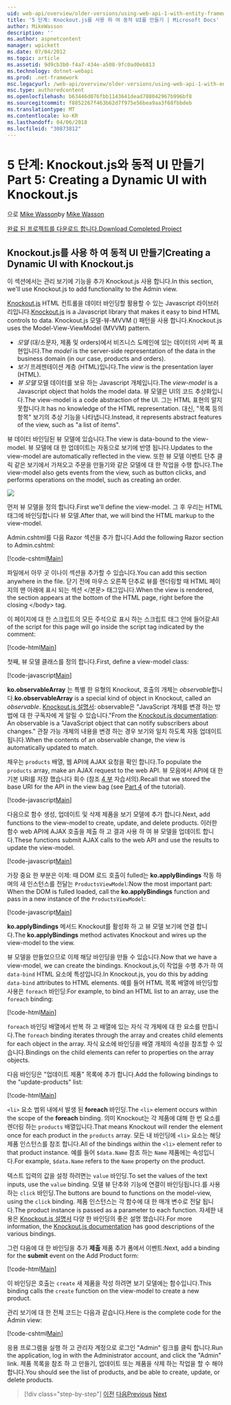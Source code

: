 ```yaml
---
uid: web-api/overview/older-versions/using-web-api-1-with-entity-framework-5/using-web-api-with-entity-framework-part-5
title: '5 단계: Knockout.js를 사용 하 여 동적 UI를 만들기 | Microsoft Docs'
author: MikeWasson
description: ''
ms.author: aspnetcontent
manager: wpickett
ms.date: 07/04/2012
ms.topic: article
ms.assetid: 9d9cb3b0-f4a7-434e-a508-9fc0ad0eb813
ms.technology: dotnet-webapi
ms.prod: .net-framework
msc.legacyurl: /web-api/overview/older-versions/using-web-api-1-with-entity-framework-5/using-web-api-with-entity-framework-part-5
msc.type: authoredcontent
ms.openlocfilehash: b63446d076fbb1143641dead788042967b996bf8
ms.sourcegitcommit: f8852267f463b62d7f975e56bea9aa3f68fbbdeb
ms.translationtype: MT
ms.contentlocale: ko-KR
ms.lasthandoff: 04/06/2018
ms.locfileid: "30873812"
---
```

<a name="part-5-creating-a-dynamic-ui-with-knockoutjs"></a><span data-ttu-id="aa475-102">5 단계: Knockout.js와 동적 UI 만들기</span><span class="sxs-lookup"><span data-stu-id="aa475-102">Part 5: Creating a Dynamic UI with Knockout.js</span></span>
====================
<span data-ttu-id="aa475-103">으로 [Mike Wasson](https://github.com/MikeWasson)</span><span class="sxs-lookup"><span data-stu-id="aa475-103">by [Mike Wasson](https://github.com/MikeWasson)</span></span>

[<span data-ttu-id="aa475-104">완료 된 프로젝트를 다운로드 합니다.</span><span class="sxs-lookup"><span data-stu-id="aa475-104">Download Completed Project</span></span>](http://code.msdn.microsoft.com/ASP-NET-Web-API-with-afa30545)

## <a name="creating-a-dynamic-ui-with-knockoutjs"></a><span data-ttu-id="aa475-105">Knockout.js를 사용 하 여 동적 UI 만들기</span><span class="sxs-lookup"><span data-stu-id="aa475-105">Creating a Dynamic UI with Knockout.js</span></span>

<span data-ttu-id="aa475-106">이 섹션에서는 관리 보기에 기능을 추가 Knockout.js 사용 합니다.</span><span class="sxs-lookup"><span data-stu-id="aa475-106">In this section, we'll use Knockout.js to add functionality to the Admin view.</span></span>

<span data-ttu-id="aa475-107">[Knockout.js](http://knockoutjs.com/) HTML 컨트롤을 데이터 바인딩할 활용할 수 있는 Javascript 라이브러리입니다.</span><span class="sxs-lookup"><span data-stu-id="aa475-107">[Knockout.js](http://knockoutjs.com/) is a Javascript library that makes it easy to bind HTML controls to data.</span></span> <span data-ttu-id="aa475-108">Knockout.js 모델-뷰-MVVM () 패턴을 사용 합니다.</span><span class="sxs-lookup"><span data-stu-id="aa475-108">Knockout.js uses the Model-View-ViewModel (MVVM) pattern.</span></span>

- <span data-ttu-id="aa475-109">*모델* (대/소문자, 제품 및 orders)에서 비즈니스 도메인에 있는 데이터의 서버 쪽 표현입니다.</span><span class="sxs-lookup"><span data-stu-id="aa475-109">The *model* is the server-side representation of the data in the business domain (in our case, products and orders).</span></span>
- <span data-ttu-id="aa475-110">*보기* 프레젠테이션 계층 (HTML)입니다.</span><span class="sxs-lookup"><span data-stu-id="aa475-110">The *view* is the presentation layer (HTML).</span></span>
- <span data-ttu-id="aa475-111">*뷰 모델* 모델 데이터를 보유 하는 Javascript 개체입니다.</span><span class="sxs-lookup"><span data-stu-id="aa475-111">The *view-model* is a Javascript object that holds the model data.</span></span> <span data-ttu-id="aa475-112">뷰 모델은 UI의 코드 추상화입니다.</span><span class="sxs-lookup"><span data-stu-id="aa475-112">The view-model is a code abstraction of the UI.</span></span> <span data-ttu-id="aa475-113">그는 HTML 표현의 알지 못합니다.</span><span class="sxs-lookup"><span data-stu-id="aa475-113">It has no knowledge of the HTML representation.</span></span> <span data-ttu-id="aa475-114">대신, "목록 등의 항목" 보기의 추상 기능을 나타냅니다.</span><span class="sxs-lookup"><span data-stu-id="aa475-114">Instead, it represents abstract features of the view, such as "a list of items".</span></span>

<span data-ttu-id="aa475-115">뷰 데이터 바인딩된 뷰 모델에 있습니다.</span><span class="sxs-lookup"><span data-stu-id="aa475-115">The view is data-bound to the view-model.</span></span> <span data-ttu-id="aa475-116">뷰 모델에 대 한 업데이트는 자동으로 보기에 반영 됩니다.</span><span class="sxs-lookup"><span data-stu-id="aa475-116">Updates to the view-model are automatically reflected in the view.</span></span> <span data-ttu-id="aa475-117">또한 뷰 모델 이벤트 단추 클릭 같은 보기에서 가져오고 주문을 만들기와 같은 모델에 대 한 작업을 수행 합니다.</span><span class="sxs-lookup"><span data-stu-id="aa475-117">The view-model also gets events from the view, such as button clicks, and performs operations on the model, such as creating an order.</span></span>

![](using-web-api-with-entity-framework-part-5/_static/image1.png)

<span data-ttu-id="aa475-118">먼저 뷰 모델을 정의 합니다.</span><span class="sxs-lookup"><span data-stu-id="aa475-118">First we'll define the view-model.</span></span> <span data-ttu-id="aa475-119">그 후 우리는 HTML 태그에 바인딩합니다 뷰 모델.</span><span class="sxs-lookup"><span data-stu-id="aa475-119">After that, we will bind the HTML markup to the view-model.</span></span>

<span data-ttu-id="aa475-120">Admin.cshtml를 다음 Razor 섹션을 추가 합니다.</span><span class="sxs-lookup"><span data-stu-id="aa475-120">Add the following Razor section to Admin.cshtml:</span></span>

[!code-cshtml[Main](using-web-api-with-entity-framework-part-5/samples/sample1.cshtml)]

<span data-ttu-id="aa475-121">파일에서 아무 곳 이나이 섹션을 추가할 수 있습니다.</span><span class="sxs-lookup"><span data-stu-id="aa475-121">You can add this section anywhere in the file.</span></span> <span data-ttu-id="aa475-122">닫기 전에 마우스 오른쪽 단추로 뷰를 렌더링할 때 HTML 페이지의 맨 아래에 표시 되는 섹션 &lt;/본문&gt; 태그입니다.</span><span class="sxs-lookup"><span data-stu-id="aa475-122">When the view is rendered, the section appears at the bottom of the HTML page, right before the closing &lt;/body&gt; tag.</span></span>

<span data-ttu-id="aa475-123">이 페이지에 대 한 스크립트의 모든 주석으로 표시 하는 스크립트 태그 안에 들어갈:</span><span class="sxs-lookup"><span data-stu-id="aa475-123">All of the script for this page will go inside the script tag indicated by the comment:</span></span>

[!code-html[Main](using-web-api-with-entity-framework-part-5/samples/sample2.html)]

<span data-ttu-id="aa475-124">첫째, 뷰 모델 클래스를 정의 합니다.</span><span class="sxs-lookup"><span data-stu-id="aa475-124">First, define a view-model class:</span></span>

[!code-javascript[Main](using-web-api-with-entity-framework-part-5/samples/sample3.js)]

<span data-ttu-id="aa475-125">**ko.observableArray** 는 특별 한 유형의 Knockout, 호출의 개체는 *observable*합니다.</span><span class="sxs-lookup"><span data-stu-id="aa475-125">**ko.observableArray** is a special kind of object in Knockout, called an *observable*.</span></span> <span data-ttu-id="aa475-126">[Knockout.js 설명서](http://knockoutjs.com/documentation/observables.html): observable은 "JavaScript 개체를 변경 하는 방법에 대 한 구독자에 게 알릴 수 있습니다."</span><span class="sxs-lookup"><span data-stu-id="aa475-126">From the [Knockout.js documentation](http://knockoutjs.com/documentation/observables.html): An observable is a "JavaScript object that can notify subscribers about changes."</span></span> <span data-ttu-id="aa475-127">관찰 가능 개체의 내용을 변경 하는 경우 보기와 일치 하도록 자동 업데이트 됩니다.</span><span class="sxs-lookup"><span data-stu-id="aa475-127">When the contents of an observable change, the view is automatically updated to match.</span></span>

<span data-ttu-id="aa475-128">채우는 `products` 배열, 웹 API에 AJAX 요청을 확인 합니다.</span><span class="sxs-lookup"><span data-stu-id="aa475-128">To populate the `products` array, make an AJAX request to the web API.</span></span> <span data-ttu-id="aa475-129">뷰 모음에서 API에 대 한 기본 URI를 저장 했습니다 회수 (참조 [4 부](using-web-api-with-entity-framework-part-4.md) 자습서의).</span><span class="sxs-lookup"><span data-stu-id="aa475-129">Recall that we stored the base URI for the API in the view bag (see [Part 4](using-web-api-with-entity-framework-part-4.md) of the tutorial).</span></span>

[!code-javascript[Main](using-web-api-with-entity-framework-part-5/samples/sample4.js?highlight=5)]

<span data-ttu-id="aa475-130">다음으로 함수 생성, 업데이트 및 삭제 제품을 보기 모델에 추가 합니다.</span><span class="sxs-lookup"><span data-stu-id="aa475-130">Next, add functions to the view-model to create, update, and delete products.</span></span> <span data-ttu-id="aa475-131">이러한 함수 web API에 AJAX 호출을 제출 하 고 결과 사용 하 여 뷰 모델을 업데이트 합니다.</span><span class="sxs-lookup"><span data-stu-id="aa475-131">These functions submit AJAX calls to the web API and use the results to update the view-model.</span></span>

[!code-javascript[Main](using-web-api-with-entity-framework-part-5/samples/sample5.js?highlight=7)]

<span data-ttu-id="aa475-132">가장 중요 한 부분은 이제: 때 DOM 로드 호출이 fulled는 **ko.applyBindings** 작동 하며의 새 인스턴스를 전달는 `ProductsViewModel`:</span><span class="sxs-lookup"><span data-stu-id="aa475-132">Now the most important part: When the DOM is fulled loaded, call the **ko.applyBindings** function and pass in a new instance of the `ProductsViewModel`:</span></span>

[!code-javascript[Main](using-web-api-with-entity-framework-part-5/samples/sample6.js)]

<span data-ttu-id="aa475-133">**ko.applyBindings** 메서드 Knockout를 활성화 하 고 뷰 모델 보기에 연결 합니다.</span><span class="sxs-lookup"><span data-stu-id="aa475-133">The **ko.applyBindings** method activates Knockout and wires up the view-model to the view.</span></span>

<span data-ttu-id="aa475-134">뷰 모델을 만들었으므로 이제 해당 바인딩을 만들 수 있습니다.</span><span class="sxs-lookup"><span data-stu-id="aa475-134">Now that we have a view-model, we can create the bindings.</span></span> <span data-ttu-id="aa475-135">Knockout.js,이 작업을 수행 추가 하 여 `data-bind` HTML 요소에 특성입니다.</span><span class="sxs-lookup"><span data-stu-id="aa475-135">In Knockout.js, you do this by adding `data-bind` attributes to HTML elements.</span></span> <span data-ttu-id="aa475-136">예를 들어 HTML 목록 배열에 바인딩할 사용은 `foreach` 바인딩:</span><span class="sxs-lookup"><span data-stu-id="aa475-136">For example, to bind an HTML list to an array, use the `foreach` binding:</span></span>

[!code-html[Main](using-web-api-with-entity-framework-part-5/samples/sample7.html?highlight=1)]

<span data-ttu-id="aa475-137">`foreach` 바인딩 배열에서 반복 하 고 배열에 있는 자식 각 개체에 대 한 요소를 만듭니다.</span><span class="sxs-lookup"><span data-stu-id="aa475-137">The `foreach` binding iterates through the array and creates child elements for each object in the array.</span></span> <span data-ttu-id="aa475-138">자식 요소에 바인딩을 배열 개체의 속성을 참조할 수 있습니다.</span><span class="sxs-lookup"><span data-stu-id="aa475-138">Bindings on the child elements can refer to properties on the array objects.</span></span>

<span data-ttu-id="aa475-139">다음 바인딩은 "업데이트 제품" 목록에 추가 합니다.</span><span class="sxs-lookup"><span data-stu-id="aa475-139">Add the following bindings to the "update-products" list:</span></span>

[!code-html[Main](using-web-api-with-entity-framework-part-5/samples/sample8.html)]

<span data-ttu-id="aa475-140">`<li>` 요소 범위 내에서 발생 된 **foreach** 바인딩.</span><span class="sxs-lookup"><span data-stu-id="aa475-140">The `<li>` element occurs within the scope of the **foreach** binding.</span></span> <span data-ttu-id="aa475-141">의미 Knockout는 각 제품에 대해 한 번 요소를 렌더링 하는 `products` 배열입니다.</span><span class="sxs-lookup"><span data-stu-id="aa475-141">That means Knockout will render the element once for each product in the `products` array.</span></span> <span data-ttu-id="aa475-142">모든 내 바인딩에 `<li>` 요소는 해당 제품 인스턴스를 참조 합니다.</span><span class="sxs-lookup"><span data-stu-id="aa475-142">All of the bindings within the `<li>` element refer to that product instance.</span></span> <span data-ttu-id="aa475-143">예를 들어 `$data.Name` 참조 하는 `Name` 제품에는 속성입니다.</span><span class="sxs-lookup"><span data-stu-id="aa475-143">For example, `$data.Name` refers to the `Name` property on the product.</span></span>

<span data-ttu-id="aa475-144">텍스트 입력의 값을 설정 하려면는 `value` 바인딩.</span><span class="sxs-lookup"><span data-stu-id="aa475-144">To set the values of the text inputs, use the `value` binding.</span></span> <span data-ttu-id="aa475-145">모델 뷰 단추와 기능에 연결이 바인딩됩니다.를 사용 하는 `click` 바인딩.</span><span class="sxs-lookup"><span data-stu-id="aa475-145">The buttons are bound to functions on the model-view, using the `click` binding.</span></span> <span data-ttu-id="aa475-146">제품 인스턴스는 각 함수에 대 한 매개 변수로 전달 됩니다.</span><span class="sxs-lookup"><span data-stu-id="aa475-146">The product instance is passed as a parameter to each function.</span></span> <span data-ttu-id="aa475-147">자세한 내용은 [Knockout.js 설명서](http://knockoutjs.com/documentation/observables.html) 다양 한 바인딩의 좋은 설명 했습니다.</span><span class="sxs-lookup"><span data-stu-id="aa475-147">For more information, the [Knockout.js documentation](http://knockoutjs.com/documentation/observables.html) has good descriptions of the various bindings.</span></span>

<span data-ttu-id="aa475-148">그런 다음에 대 한 바인딩을 추가 **제출** 제품 추가 폼에서 이벤트:</span><span class="sxs-lookup"><span data-stu-id="aa475-148">Next, add a binding for the **submit** event on the Add Product form:</span></span>

[!code-html[Main](using-web-api-with-entity-framework-part-5/samples/sample9.html)]

<span data-ttu-id="aa475-149">이 바인딩은 호출는 `create` 새 제품을 작성 하려면 보기 모델에는 함수입니다.</span><span class="sxs-lookup"><span data-stu-id="aa475-149">This binding calls the `create` function on the view-model to create a new product.</span></span>

<span data-ttu-id="aa475-150">관리 보기에 대 한 전체 코드는 다음과 같습니다.</span><span class="sxs-lookup"><span data-stu-id="aa475-150">Here is the complete code for the Admin view:</span></span>

[!code-cshtml[Main](using-web-api-with-entity-framework-part-5/samples/sample10.cshtml)]

<span data-ttu-id="aa475-151">응용 프로그램을 실행 하 고 관리자 계정으로 로그인 "Admin" 링크를 클릭 합니다.</span><span class="sxs-lookup"><span data-stu-id="aa475-151">Run the application, log in with the Administrator account, and click the "Admin" link.</span></span> <span data-ttu-id="aa475-152">제품 목록을 참조 하 고 만들기, 업데이트 또는 제품을 삭제 하는 작업을 할 수 해야 합니다.</span><span class="sxs-lookup"><span data-stu-id="aa475-152">You should see the list of products, and be able to create, update, or delete products.</span></span>

> [!div class="step-by-step"]
> <span data-ttu-id="aa475-153">[이전](using-web-api-with-entity-framework-part-4.md)
> [다음](using-web-api-with-entity-framework-part-6.md)</span><span class="sxs-lookup"><span data-stu-id="aa475-153">[Previous](using-web-api-with-entity-framework-part-4.md)
[Next](using-web-api-with-entity-framework-part-6.md)</span></span>
